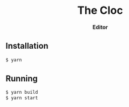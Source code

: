 <h1 align="center">The Cloc</h1>
<p align="center"><b>Editor</b></p>

## Installation

```bash
$ yarn
```

## Running

```bash
$ yarn build
$ yarn start
```
